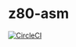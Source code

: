 # z80-asm
[![CircleCI](https://circleci.com/gh/hollannikas/z80-asm.svg?style=shield)](https://circleci.com/gh/hollannikas/z80-asm)